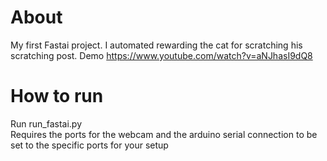 # About
My first Fastai project. I automated rewarding the cat for scratching his scratching post. Demo https://www.youtube.com/watch?v=aNJhasI9dQ8
# How to run
Run run_fastai.py  
Requires the ports for the webcam and the arduino serial connection to be set to the specific ports for your setup
